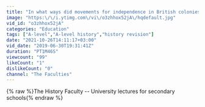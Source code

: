 ```yaml
---
title: "In what ways did movements for independence in British colonies develop pt 2"
image: "https:\/\/i.ytimg.com\/vi\/o3zhhox52jA\/hqdefault.jpg"
vid_id: "o3zhhox52jA"
categories: "Education"
tags: ["A-level","A-level history","history revision"]
date: "2021-10-26T14:11:17+03:00"
vid_date: "2019-06-30T19:31:41Z"
duration: "PT1M46S"
viewcount: "99"
likeCount: "1"
dislikeCount: "0"
channel: "The Faculties"
---
```

{% raw %}The History Faculty -- University lectures for secondary schools{% endraw %}
